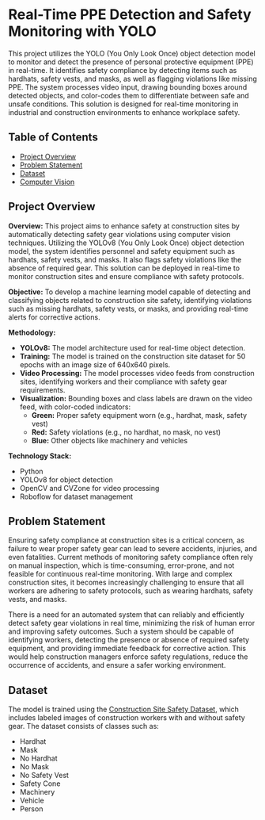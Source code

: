 # Real-Time PPE Detection and Safety Monitoring with YOLO
This project utilizes the YOLO (You Only Look Once) object detection model to monitor and detect the presence of personal protective equipment (PPE) in real-time. It identifies safety compliance by detecting items such as hardhats, safety vests, and masks, as well as flagging violations like missing PPE. The system processes video input, drawing bounding boxes around detected objects, and color-codes them to differentiate between safe and unsafe conditions. This solution is designed for real-time monitoring in industrial and construction environments to enhance workplace safety.

## Table of Contents
- [Project Overview](#project-overview)
- [Problem Statement](#problem-statement)
- [Dataset](#dataset)
- [Computer Vision](#computer-vision)

## Project Overview
**Overview:** This project aims to enhance safety at construction sites by automatically detecting safety gear violations using computer vision techniques. Utilizing the YOLOv8 (You Only Look Once) object detection model, the system identifies personnel and safety equipment such as hardhats, safety vests, and masks. It also flags safety violations like the absence of required gear. This solution can be deployed in real-time to monitor construction sites and ensure compliance with safety protocols.

**Objective:** To develop a machine learning model capable of detecting and classifying objects related to construction site safety, identifying violations such as missing hardhats, safety vests, or masks, and providing real-time alerts for corrective actions.

**Methodology:** 

- **YOLOv8:** The model architecture used for real-time object detection.
- **Training:** The model is trained on the construction site dataset for 50 epochs with an image size of 640x640 pixels.
- **Video Processing:** The model processes video feeds from construction sites, identifying workers and their compliance with safety gear requirements.
- **Visualization:** Bounding boxes and class labels are drawn on the video feed, with color-coded indicators:
  - **Green:** Proper safety equipment worn (e.g., hardhat, mask, safety vest)
  - **Red:** Safety violations (e.g., no hardhat, no mask, no vest)
  - **Blue:** Other objects like machinery and vehicles

**Technology Stack:**
- Python
- YOLOv8 for object detection
- OpenCV and CVZone for video processing
- Roboflow for dataset management

## Problem Statement
Ensuring safety compliance at construction sites is a critical concern, as failure to wear proper safety gear can lead to severe accidents, injuries, and even fatalities. Current methods of monitoring safety compliance often rely on manual inspection, which is time-consuming, error-prone, and not feasible for continuous real-time monitoring. With large and complex construction sites, it becomes increasingly challenging to ensure that all workers are adhering to safety protocols, such as wearing hardhats, safety vests, and masks.

There is a need for an automated system that can reliably and efficiently detect safety gear violations in real time, minimizing the risk of human error and improving safety outcomes. Such a system should be capable of identifying workers, detecting the presence or absence of required safety equipment, and providing immediate feedback for corrective action. This would help construction managers enforce safety regulations, reduce the occurrence of accidents, and ensure a safer working environment.

## Dataset
The model is trained using the [Construction Site Safety Dataset](https://universe.roboflow.com/roboflow-universe-projects/construction-site-safety/dataset/27), which includes labeled images of construction workers with and without safety gear. The dataset consists of classes such as:
- Hardhat
- Mask
- No Hardhat
- No Mask
- No Safety Vest
- Safety Cone
- Machinery
- Vehicle
- Person
